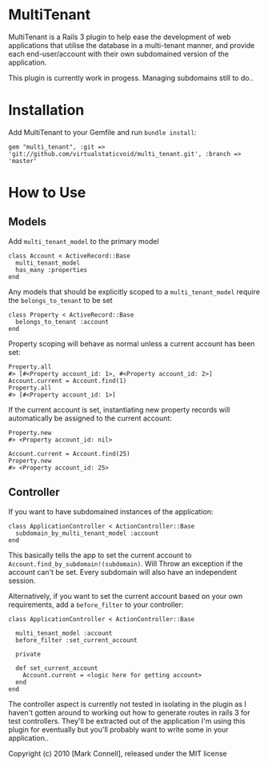 # MultiTenant

MultiTenant is a Rails 3 plugin to help ease the development of web applications
that utilise the database in a multi-tenant manner, and provide each end-user/account
with their own subdomained version of the application.

This plugin is currently work in progess. Managing subdomains still to do..

# Installation

Add MultiTenant to your Gemfile and run `bundle install`:

    gem "multi_tenant", :git => 'git://github.com/virtualstaticvoid/multi_tenant.git', :branch => 'master'

# How to Use

## Models

Add `multi_tenant_model` to the primary model

    class Account < ActiveRecord::Base
      multi_tenant_model
      has_many :properties
    end

Any models that should be explicitly scoped to a `multi_tenant_model` require the `belongs_to_tenant` to be set

    class Property < ActiveRecord::Base
      belongs_to_tenant :account
    end

Property scoping will behave as normal unless a current account has been set:

    Property.all
    #> [#<Property account_id: 1>, #<Property account_id: 2>]
    Account.current = Account.find(1)
    Property.all
    #> [#<Property account_id: 1>]

If the current account is set, instantiating new property records will automatically 
be assigned to the current account:

    Property.new
    #> <Property account_id: nil>
    
    Account.current = Account.find(25)
    Property.new
    #> <Property account_id: 25>

## Controller

If you want to have subdomained instances of the application:

    class ApplicationController < ActionController::Base
      subdomain_by_multi_tenant_model :account
    end

This basically tells the app to set the current account to `Account.find_by_subdomain!(subdomain)`. 
Will Throw an exception if the account can't be set. Every subdomain will also have an independent session.

Alternatively, if you want to set the current account based on your own requirements, add a `before_filter` to 
your controller:

    class ApplicationController < ActionController::Base
    
      multi_tenant_model :account
      before_filter :set_current_account
      
      private
      
      def set_current_account
        Account.current = <logic here for getting account>    
      end
    end

The controller aspect is currently not tested in isolating in the plugin as I haven't gotten around to working 
out how to generate routes in rails 3 for test controllers. They'll be extracted out of the application I'm 
using this plugin for eventually but you'll probably want to write some in your application..


Copyright (c) 2010 [Mark Connell], released under the MIT license

